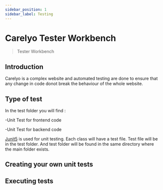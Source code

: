 ```yaml
---
sidebar_position: 1
sidebar_label: Testing
---
```

# Carelyo Tester Workbench

> Tester Workbench

## Introduction

Carelyo is a complex website and automated testing are done to ensure that any change in code donot break the behaviour of the whole website.  

## Type of test

In the test folder you will find :  

-Unit Test for frontend code

-Unit Test for backend code

[Junit5](/https://junit.org/junit5/docs/current/user-guide/) is used for unit testing. Each class will have a test file. Test file will be in the test folder. And test folder will be found in the same directory where the main folder exists.

## Creating your own unit tests

## Executing tests
